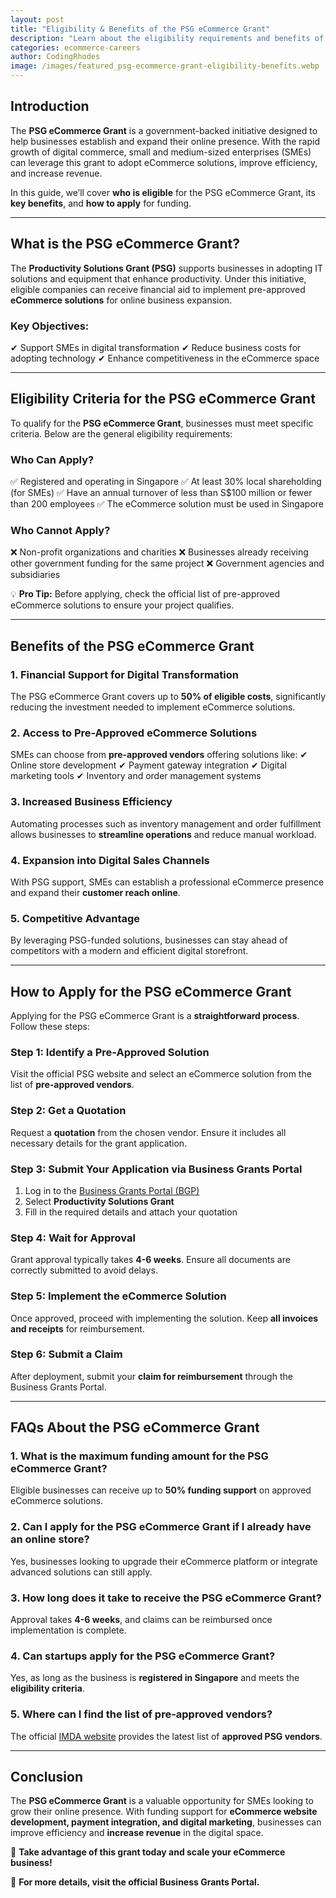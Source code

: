 ```yaml
---
layout: post
title: "Eligibility & Benefits of the PSG eCommerce Grant"
description: "Learn about the eligibility requirements and benefits of the PSG eCommerce Grant. Discover how it helps businesses grow online."
categories: ecommerce-careers
author: CodingRhodes
image: /images/featured_psg-ecommerce-grant-eligibility-benefits.webp
---
```


## Introduction

The **PSG eCommerce Grant** is a government-backed initiative designed to help businesses establish and expand their online presence. With the rapid growth of digital commerce, small and medium-sized enterprises (SMEs) can leverage this grant to adopt eCommerce solutions, improve efficiency, and increase revenue.

In this guide, we’ll cover **who is eligible** for the PSG eCommerce Grant, its **key benefits**, and **how to apply** for funding.

---

## What is the PSG eCommerce Grant?

<ins class="adsbygoogle"
     style="display:block"
     data-ad-client="ca-pub-2784742237479601"
     data-ad-slot="3760872290"
     data-ad-format="auto"
     data-full-width-responsive="true"></ins>
<script>
     (adsbygoogle = window.adsbygoogle || []).push({});
</script>

The **Productivity Solutions Grant (PSG)** supports businesses in adopting IT solutions and equipment that enhance productivity. Under this initiative, eligible companies can receive financial aid to implement pre-approved **eCommerce solutions** for online business expansion.

### Key Objectives:
✔ Support SMEs in digital transformation
✔ Reduce business costs for adopting technology
✔ Enhance competitiveness in the eCommerce space

---

## Eligibility Criteria for the PSG eCommerce Grant

To qualify for the **PSG eCommerce Grant**, businesses must meet specific criteria. Below are the general eligibility requirements:

### **Who Can Apply?**
✅ Registered and operating in Singapore
✅ At least 30% local shareholding (for SMEs)
✅ Have an annual turnover of less than S$100 million or fewer than 200 employees
✅ The eCommerce solution must be used in Singapore

### **Who Cannot Apply?**
❌ Non-profit organizations and charities
❌ Businesses already receiving other government funding for the same project
❌ Government agencies and subsidiaries

💡 **Pro Tip:** Before applying, check the official list of pre-approved eCommerce solutions to ensure your project qualifies.

---

## Benefits of the PSG eCommerce Grant

### **1. Financial Support for Digital Transformation**
The PSG eCommerce Grant covers up to **50% of eligible costs**, significantly reducing the investment needed to implement eCommerce solutions.

### **2. Access to Pre-Approved eCommerce Solutions**
SMEs can choose from **pre-approved vendors** offering solutions like:
✔ Online store development
✔ Payment gateway integration
✔ Digital marketing tools
✔ Inventory and order management systems

<ins class="adsbygoogle"
     style="display:block"
     data-ad-client="ca-pub-2784742237479601"
     data-ad-slot="3760872290"
     data-ad-format="auto"
     data-full-width-responsive="true"></ins>
<script>
     (adsbygoogle = window.adsbygoogle || []).push({});
</script>

### **3. Increased Business Efficiency**
Automating processes such as inventory management and order fulfillment allows businesses to **streamline operations** and reduce manual workload.

### **4. Expansion into Digital Sales Channels**
With PSG support, SMEs can establish a professional eCommerce presence and expand their **customer reach online**.

### **5. Competitive Advantage**
By leveraging PSG-funded solutions, businesses can stay ahead of competitors with a modern and efficient digital storefront.

---

## How to Apply for the PSG eCommerce Grant

Applying for the PSG eCommerce Grant is a **straightforward process**. Follow these steps:

### **Step 1: Identify a Pre-Approved Solution**
Visit the official PSG website and select an eCommerce solution from the list of **pre-approved vendors**.

### **Step 2: Get a Quotation**
Request a **quotation** from the chosen vendor. Ensure it includes all necessary details for the grant application.

### **Step 3: Submit Your Application via Business Grants Portal**
1. Log in to the [Business Grants Portal (BGP)](https://www.businessgrants.gov.sg/)
2. Select **Productivity Solutions Grant**
3. Fill in the required details and attach your quotation

### **Step 4: Wait for Approval**
Grant approval typically takes **4-6 weeks**. Ensure all documents are correctly submitted to avoid delays.

### **Step 5: Implement the eCommerce Solution**
Once approved, proceed with implementing the solution. Keep **all invoices and receipts** for reimbursement.

### **Step 6: Submit a Claim**
After deployment, submit your **claim for reimbursement** through the Business Grants Portal.

---

<ins class="adsbygoogle"
     style="display:block"
     data-ad-client="ca-pub-2784742237479601"
     data-ad-slot="3760872290"
     data-ad-format="auto"
     data-full-width-responsive="true"></ins>
<script>
     (adsbygoogle = window.adsbygoogle || []).push({});
</script>

## FAQs About the PSG eCommerce Grant

### **1. What is the maximum funding amount for the PSG eCommerce Grant?**
Eligible businesses can receive up to **50% funding support** on approved eCommerce solutions.

### **2. Can I apply for the PSG eCommerce Grant if I already have an online store?**
Yes, businesses looking to upgrade their eCommerce platform or integrate advanced solutions can still apply.

### **3. How long does it take to receive the PSG eCommerce Grant?**
Approval takes **4-6 weeks**, and claims can be reimbursed once implementation is complete.

### **4. Can startups apply for the PSG eCommerce Grant?**
Yes, as long as the business is **registered in Singapore** and meets the **eligibility criteria**.

### **5. Where can I find the list of pre-approved vendors?**
The official [IMDA website](https://www.imda.gov.sg/) provides the latest list of **approved PSG vendors**.

---

## Conclusion

The **PSG eCommerce Grant** is a valuable opportunity for SMEs looking to grow their online presence. With funding support for **eCommerce website development, payment integration, and digital marketing**, businesses can improve efficiency and **increase revenue** in the digital space.

🚀 **Take advantage of this grant today and scale your eCommerce business!**

🔗 **For more details, visit the official Business Grants Portal.**
